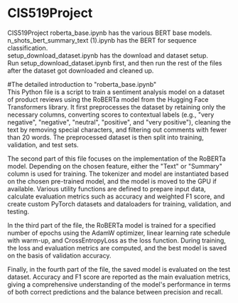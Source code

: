 # CIS519Project
CIS519Project
roberta_base.ipynb has the various BERT base models.  
n_shots_bert_summary_text (1).ipynb has the BERT for sequence classification.  
setup_download_dataset.ipynb has the download and dataset setup.  
Run setup_download_dataset.ipynb first, and then run the rest of the files after the dataset got downloaded and cleaned up.

#The detailed introduction to "roberta_base.ipynb"  
This Python file is a script to train a sentiment analysis model on a dataset of product reviews using the RoBERTa model from the Hugging Face Transformers library. It first preprocesses the dataset by retaining only the necessary columns, converting scores to contextual labels (e.g., "very negative", "negative", "neutral", "positive", and "very positive"), cleaning the text by removing special characters, and filtering out comments with fewer than 20 words. The preprocessed dataset is then split into training, validation, and test sets.

The second part of this file focuses on the implementation of the RoBERTa model. Depending on the chosen feature, either the "Text" or "Summary" column is used for training. The tokenizer and model are instantiated based on the chosen pre-trained model, and the model is moved to the GPU if available. Various utility functions are defined to prepare input data, calculate evaluation metrics such as accuracy and weighted F1 score, and create custom PyTorch datasets and dataloaders for training, validation, and testing.

In the third part of the file, the RoBERTa model is trained for a specified number of epochs using the AdamW optimizer, linear learning rate schedule with warm-up, and CrossEntropyLoss as the loss function. During training, the loss and evaluation metrics are computed, and the best model is saved on the basis of validation accuracy. 

Finally, in the fourth part of the file, the saved model is evaluated on the test dataset. Accuracy and F1 score are reported as the main evaluation metrics, giving a comprehensive understanding of the model's performance in terms of both correct predictions and the balance between precision and recall.
